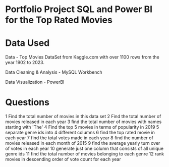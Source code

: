 # Portfolio Project SQL and Power BI for the Top Rated Movies
# Data Used
Data - Top Movies DataSet from Kaggle.com with over 1100 rows from the year 1902 to 2023.

Data Cleaning & Analysis - MySQL Workbench

Data Visualization - PowerBI

# Questions

1 Find the total number of movies in this data set
2 Find the total number of movies released in each year
3 find the total number of movies with names starting with 'The'
4 Find the top 5 movies in terms of popularity in 2019
5 separate genre ids into 4 different columns
6 find the top rated movie in each year
7 find the total votes made in each year
8 find the number of movies released in each month of 2015
9 find the average yearly turn over of votes in each year
10 generate just one column that consists of all unique genre ids
11 find the total number of movies belonging to each genre
12 rank movies in descending order of vote count for each year  
